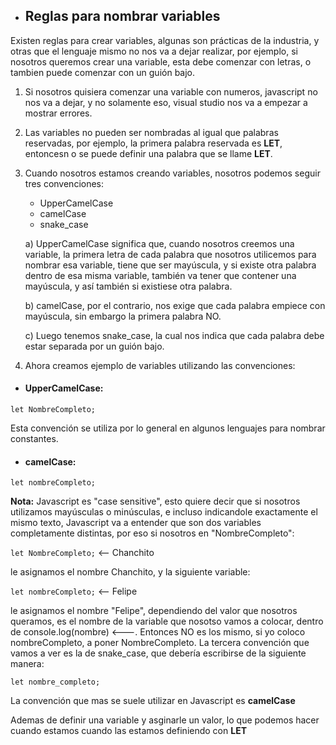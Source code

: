 - ## Reglas para nombrar variables

Existen reglas para crear variables, algunas son prácticas de la industria, y otras que el lenguaje mismo no nos va a dejar realizar, por ejemplo, si nosotros queremos crear una variable, esta debe comenzar con letras, o tambien puede comenzar con un guión bajo.

1. Si nosotros quisiera comenzar una variable con numeros, javascript no nos va a dejar, y no solamente eso, visual studio nos va a empezar a mostrar errores.
2. Las variables no pueden ser nombradas al igual que palabras reservadas, por ejemplo, la primera palabra reservada es **LET**, entoncesn o se puede definir una palabra que se llame **LET**.
3. Cuando nosotros estamos creando variables, nosotros podemos seguir tres convenciones:

   - UpperCamelCase
   - camelCase
   - snake_case

   a) UpperCamelCase significa que, cuando nosotros creemos una variable, la primera letra de cada palabra que nosotros utilicemos para nombrar esa variable, tiene que ser mayúscula, y si existe otra palabra dentro de esa misma variable, también va tener que contener una mayúscula, y así también si existiese otra palabra.

   b) camelCase, por el contrario, nos exige que cada palabra empiece con mayúscula, sin embargo la primera palabra NO.

   c) Luego tenemos snake_case, la cual nos indica que cada palabra debe estar separada por un guión bajo.

4. Ahora creamos ejemplo de variables utilizando las convenciones:

- #### UpperCamelCase:

`let NombreCompleto;`

Esta convención se utiliza por lo general en algunos lenguajes para nombrar constantes.

- #### camelCase:

`let nombreCompleto;`

**Nota:** Javascript es "case sensitive", esto quiere decir que si nosotros utilizamos mayúsculas o minúsculas, e incluso indicandole exactamente el mismo texto, Javascript va a entender que son dos variables completamente distintas, por eso si nosotros en "NombreCompleto":

`let NombreCompleto;` <-- Chanchito

le asignamos el nombre Chanchito, y la siguiente variable:

`let nombreCompleto;` <-- Felipe

le asignamos el nombre "Felipe", dependiendo del valor que nosotros queramos, es el nombre de la variable que nosotso vamos a colocar, dentro de console.log(nombre) <---.
Entonces NO es los mismo, si yo coloco nombreCompleto, a poner NombreCompleto.
La tercera convención que vamos a ver es la de snake_case, que debería escribirse de la siguiente manera:

`let nombre_completo;`

La convención que mas se suele utilizar en Javascript es **camelCase**

Ademas de definir una variable y asginarle un valor, lo que podemos hacer cuando estamos cuando las estamos definiendo con **LET**
